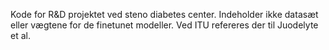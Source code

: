 Kode for R&D projektet ved steno diabetes center. Indeholder ikke datasæt eller vægtene for de finetunet modeller.
Ved ITU refereres der til Juodelyte et al.
